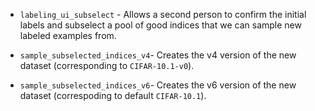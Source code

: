 * `labeling_ui_subselect` - Allows a second person to confirm the initial labels and subselect a pool
of good indices that we can sample new labeled examples from.

* `sample_subselected_indices_v4`- Creates the v4 version of the new dataset (corresponding to `CIFAR-10.1-v0`). 

* `sample_subselected_indices_v6`- Creates the v6 version of the new dataset (correspoding to default `CIFAR-10.1`). 
 
